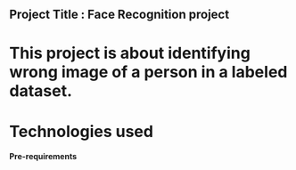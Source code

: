 ## Project Title : Face Recognition project
# This project is about identifying wrong image of a person in a labeled dataset.

# Technologies used


**Pre-requirements**
